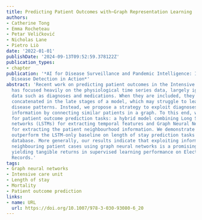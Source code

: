 ```yaml
---
title: Predicting Patient Outcomes with~Graph Representation Learning
authors:
- Catherine Tong
- Emma Rocheteau
- Petar Veličković
- Nicholas Lane
- Pietro Liò
date: '2022-01-01'
publishDate: '2024-09-13T09:52:59.378122Z'
publication_types:
- chapter
publication: '*AI for Disease Surveillance and Pandemic Intelligence: Intelligent
  Disease Detection in Action*'
abstract: 'Recent work on predicting patient outcomes in the Intensive Care Unit (ICU)
  has focused heavily on the physiological time series data, largely ignoring sparse
  data such as diagnoses and medications. When they are included, they are usually
  concatenated in the late stages of a model, which may struggle to learn from rarer
  disease patterns. Instead, we propose a strategy to exploit diagnoses as relational
  information by connecting similar patients in a graph. To this end, we propose LSTM-GNN
  for patient outcome prediction tasks: a hybrid model combining Long Short-Term Memory
  networks (LSTMs) for extracting temporal features and Graph Neural Networks (GNNs)
  for extracting the patient neighbourhood information. We demonstrate that LSTM-GNNs
  outperform the LSTM-only baseline on length of stay prediction tasks on the eICU
  database. More generally, our results indicate that exploiting information from
  neighbouring patient cases using graph neural networks is a promising research direction,
  yielding tangible returns in supervised learning performance on Electronic Health
  Records.'
tags:
- Graph neural networks
- Intensive care unit
- Length of stay
- Mortality
- Patient outcome prediction
links:
- name: URL
  url: https://doi.org/10.1007/978-3-030-93080-6_20
---
```

